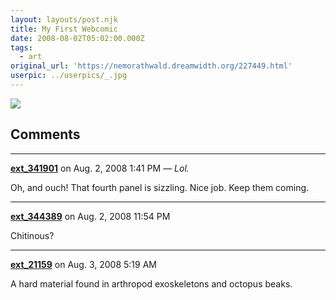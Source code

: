 ```yaml
---
layout: layouts/post.njk
title: My First Webcomic
date: 2008-08-02T05:02:00.000Z
tags:
  - art
original_url: 'https://nemorathwald.dreamwidth.org/227449.html'
userpic: ../userpics/_.jpg
---
```

![](http://pics.livejournal.com/matt_arnold/pic/000bp7sy)

## Comments

---

**[ext_341901](https://www.dreamwidth.org/users/ext_341901)** on Aug. 2, 2008 1:41 PM — *Lol.*

Oh, and ouch! That fourth panel is sizzling. Nice job. Keep them coming.

---

**[ext_344389](https://www.dreamwidth.org/users/ext_344389)** on Aug. 2, 2008 11:54 PM

Chitinous?

---

**[ext_21159](https://www.dreamwidth.org/users/ext_21159)** on Aug. 3, 2008 5:19 AM

A hard material found in arthropod exoskeletons and octopus beaks.
